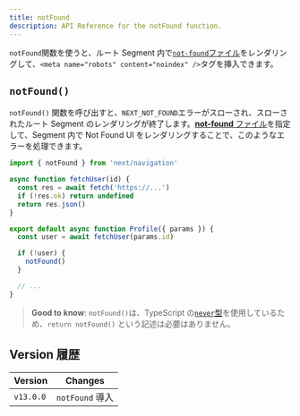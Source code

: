 ```yaml
---
title: notFound
description: API Reference for the notFound function.
---
```


`notFound`関数を使うと、ルート Segment 内で[`not-found`ファイル](/docs/app-router/api-reference/file-conventions/not-found)をレンダリングして、`<meta name="robots" content="noindex" />`タグを挿入できます。

## `notFound()`

`notFound()` 関数を呼び出すと、`NEXT_NOT_FOUND`エラーがスローされ、スローされたルート Segment のレンダリングが終了します。[**not-found** ファイル](/docs/app-router/api-reference/file-conventions/not-found)を指定して、Segment 内で Not Found UI をレンダリングすることで、このようなエラーを処理できます。

```ts title="app/user/[id]/page.js"
import { notFound } from 'next/navigation'

async function fetchUser(id) {
  const res = await fetch('https://...')
  if (!res.ok) return undefined
  return res.json()
}

export default async function Profile({ params }) {
  const user = await fetchUser(params.id)

  if (!user) {
    notFound()
  }

  // ...
}
```

> **Good to know**: `notFound()`は、TypeScript の[`never`型](https://www.typescriptlang.org/docs/handbook/2/functions.html#never)を使用しているため、`return notFound()` という記述は必要はありません。

## Version 履歴

| Version   | Changes         |
| --------- | --------------- |
| `v13.0.0` | `notFound` 導入 |
